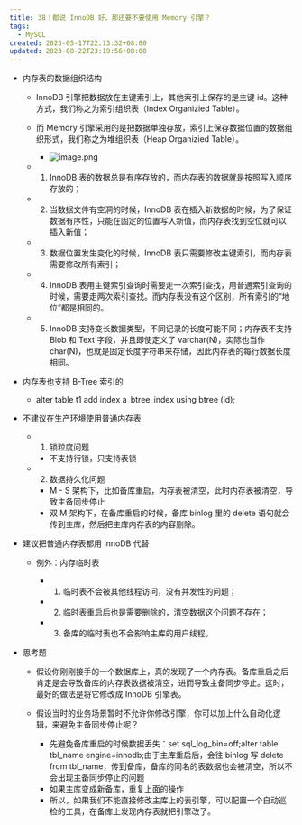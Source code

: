 ```yaml
---
title: 38｜都说 InnoDB 好，那还要不要使用 Memory 引擎？
tags:
  - MySQL
created: 2023-05-17T22:13:32+08:00
updated: 2023-08-22T23:19:56+08:00
---
```


- 内存表的数据组织结构

  - InnoDB 引擎把数据放在主键索引上，其他索引上保存的是主键 id。这种方式，我们称之为索引组织表（Index Organizied Table）。
  - 而 Memory 引擎采用的是把数据单独存放，索引上保存数据位置的数据组织形式，我们称之为堆组织表（Heap Organizied Table）。
    - ![image.png](https://cdn.jsdelivr.net/gh/11ze/static/images/mysql45-38-1.png)

  - 1. InnoDB 表的数据总是有序存放的，而内存表的数据就是按照写入顺序存放的；
  - 2. 当数据文件有空洞的时候，InnoDB 表在插入新数据的时候，为了保证数据有序性，只能在固定的位置写入新值，而内存表找到空位就可以插入新值；
  - 3. 数据位置发生变化的时候，InnoDB 表只需要修改主键索引，而内存表需要修改所有索引；
  - 4. InnoDB 表用主键索引查询时需要走一次索引查找，用普通索引查询的时候，需要走两次索引查找。而内存表没有这个区别，所有索引的“地位”都是相同的。
  - 5. InnoDB 支持变长数据类型，不同记录的长度可能不同；内存表不支持 Blob 和 Text 字段，并且即使定义了 varchar(N)，实际也当作 char(N)，也就是固定长度字符串来存储，因此内存表的每行数据长度相同。

- 内存表也支持 B-Tree 索引的

  - alter table t1 add index a_btree_index using btree (id);

- 不建议在生产环境使用普通内存表

  - 1. 锁粒度问题

    - 不支持行锁，只支持表锁

  - 2. 数据持久化问题

    - M - S 架构下，比如备库重启，内存表被清空，此时内存表被清空，导致主备同步停止
    - 双 M 架构下，在备库重启的时候，备库 binlog 里的 delete 语句就会传到主库，然后把主库内存表的内容删除。

- 建议把普通内存表都用 InnoDB 代替

  - 例外：内存临时表

    - 1. 临时表不会被其他线程访问，没有并发性的问题；
    - 2. 临时表重启后也是需要删除的，清空数据这个问题不存在；
    - 3. 备库的临时表也不会影响主库的用户线程。

- 思考题

  - 假设你刚刚接手的一个数据库上，真的发现了一个内存表。备库重启之后肯定是会导致备库的内存表数据被清空，进而导致主备同步停止。这时，最好的做法是将它修改成 InnoDB 引擎表。
  - 假设当时的业务场景暂时不允许你修改引擎，你可以加上什么自动化逻辑，来避免主备同步停止呢？

    - 先避免备库重启的时候数据丢失：set sql_log_bin=off;alter table tbl_name engine=innodb;由于主库重启后，会往 binlog 写 delete from tbl_name，传到备库，备库的同名的表数据也会被清空，所以不会出现主备同步停止的问题
    - 如果主库变成新备库，重复上面的操作
    - 所以，如果我们不能直接修改主库上的表引擎，可以配置一个自动巡检的工具，在备库上发现内存表就把引擎改了。
